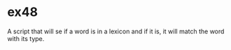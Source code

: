 # ex48
A script that will se if a word is in a lexicon and if it is, it will match the word with its type.
